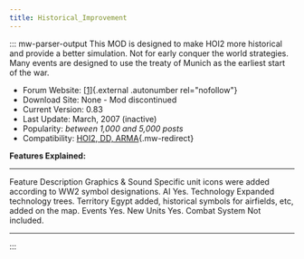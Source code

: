 ```yaml
---
title: Historical_Improvement
---
```

::: mw-parser-output
This MOD is designed to make HOI2 more historical and provide a better
simulation. Not for early conquer the world strategies. Many events are
designed to use the treaty of Munich as the earliest start of the war.

-   Forum Website:
    [\[1\]](http://forum.paradoxplaza.com/forum/showthread.php?t=193527){.external
    .autonumber rel="nofollow"}
-   Download Site: None - Mod discontinued
-   Current Version: 0.83
-   Last Update: March, 2007 (inactive)
-   Popularity: *between 1,000 and 5,000 posts*
-   Compatibility: [HOI2, DD,
    ARMA](/wiki/Versioning "Versioning"){.mw-redirect}

**Features Explained:**

  ------------------ -----------------------------------------------------------------------
  Feature            Description
  Graphics & Sound   Specific unit icons were added according to WW2 symbol designations.
  AI                 Yes.
  Technology         Expanded technology trees.
  Territory          Egypt added, historical symbols for airfields, etc, added on the map.
  Events             Yes.
  New Units          Yes.
  Combat System      Not included.
  ------------------ -----------------------------------------------------------------------
:::
